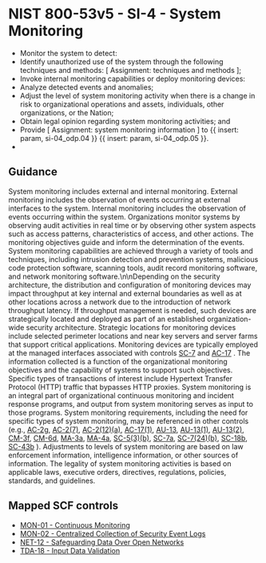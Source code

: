 # NIST 800-53v5 - SI-4 - System Monitoring
- Monitor the system to detect:
- Identify unauthorized use of the system through the following techniques and methods: \[ Assignment: techniques and methods \];
- Invoke internal monitoring capabilities or deploy monitoring devices:
- Analyze detected events and anomalies;
- Adjust the level of system monitoring activity when there is a change in risk to organizational operations and assets, individuals, other organizations, or the Nation;
- Obtain legal opinion regarding system monitoring activities; and
- Provide \[ Assignment: system monitoring information \] to {{ insert: param, si-04_odp.04 }} {{ insert: param, si-04_odp.05 }}.
-
## Guidance
System monitoring includes external and internal monitoring. External monitoring includes the observation of events occurring at external interfaces to the system. Internal monitoring includes the observation of events occurring within the system. Organizations monitor systems by observing audit activities in real time or by observing other system aspects such as access patterns, characteristics of access, and other actions. The monitoring objectives guide and inform the determination of the events. System monitoring capabilities are achieved through a variety of tools and techniques, including intrusion detection and prevention systems, malicious code protection software, scanning tools, audit record monitoring software, and network monitoring software.\n\nDepending on the security architecture, the distribution and configuration of monitoring devices may impact throughput at key internal and external boundaries as well as at other locations across a network due to the introduction of network throughput latency. If throughput management is needed, such devices are strategically located and deployed as part of an established organization-wide security architecture. Strategic locations for monitoring devices include selected perimeter locations and near key servers and server farms that support critical applications. Monitoring devices are typically employed at the managed interfaces associated with controls [SC-7](#sc-7) and [AC-17](#ac-17) . The information collected is a function of the organizational monitoring objectives and the capability of systems to support such objectives. Specific types of transactions of interest include Hypertext Transfer Protocol (HTTP) traffic that bypasses HTTP proxies. System monitoring is an integral part of organizational continuous monitoring and incident response programs, and output from system monitoring serves as input to those programs. System monitoring requirements, including the need for specific types of system monitoring, may be referenced in other controls (e.g., [AC-2g](#ac-2_smt.g), [AC-2(7)](#ac-2.7), [AC-2(12)(a)](#ac-2.12_smt.a), [AC-17(1)](#ac-17.1), [AU-13](#au-13), [AU-13(1)](#au-13.1), [AU-13(2)](#au-13.2), [CM-3f](#cm-3_smt.f), [CM-6d](#cm-6_smt.d), [MA-3a](#ma-3_smt.a), [MA-4a](#ma-4_smt.a), [SC-5(3)(b)](#sc-5.3_smt.b), [SC-7a](#sc-7_smt.a), [SC-7(24)(b)](#sc-7.24_smt.b), [SC-18b](#sc-18_smt.b), [SC-43b](#sc-43_smt.b) ). Adjustments to levels of system monitoring are based on law enforcement information, intelligence information, or other sources of information. The legality of system monitoring activities is based on applicable laws, executive orders, directives, regulations, policies, standards, and guidelines.
## Mapped SCF controls
- [MON-01 - Continuous Monitoring](../scf/mon-01-continuousmonitoring.md)
- [MON-02 - Centralized Collection of Security Event Logs](../scf/mon-02-centralizedcollectionofsecurityeventlogs.md)
- [NET-12 - Safeguarding Data Over Open Networks](../scf/net-12-safeguardingdataoveropennetworks.md)
- [TDA-18 - Input Data Validation](../scf/tda-18-inputdatavalidation.md)